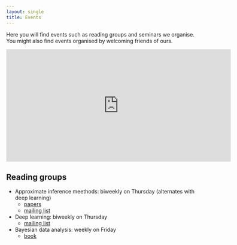 ```yaml
---
layout: single
title: Events
---
```


Here you will find events such as reading groups and seminars we organise. You might also find events organised by welcoming friends of ours.

<iframe src="https://calendar.google.com/calendar/embed?height=600&amp;wkst=2&amp;bgcolor=%23eeeeee&amp;ctz=Europe%2FAmsterdam&amp;src=b2E2Y211OG5iZzhpZXQyajA3ZDl0b2JzMWNAZ3JvdXAuY2FsZW5kYXIuZ29vZ2xlLmNvbQ&amp;src=ZDVldGRndmc5N2FqZm5iZXRqZWJrbWJkaXNAZ3JvdXAuY2FsZW5kYXIuZ29vZ2xlLmNvbQ&amp;src=NWw5cDcxYzVmZDBnc2U0aWJ0cmtzMDE3MGtAZ3JvdXAuY2FsZW5kYXIuZ29vZ2xlLmNvbQ&amp;color=%23cca300&amp;color=%23cca300&amp;color=%234285F4&amp;showTitle=0&amp;showNav=1&amp;showDate=1&amp;showTabs=1&amp;showCalendars=1&amp;showTz=1&amp;mode=MONTH&amp;hl=en_GB" style="border-width:0" width="600" height="300" frameborder="0" scrolling="no"></iframe>


## Reading groups

* Approximate inference meethods: biweekly on Thursday (alternates with deep learning)
    * [papers](/events/inference)
    * [mailing list](https://list.uva.nl/mailman/listinfo/imrg)
* Deep learning: biweekly on Thursday
    * [mailing list](https://list.uva.nl/mailman/listinfo/dlm-illc)
* Bayesian data analysis: weekly on Friday
    * [book](http://www.stat.columbia.edu/~gelman/book/)
